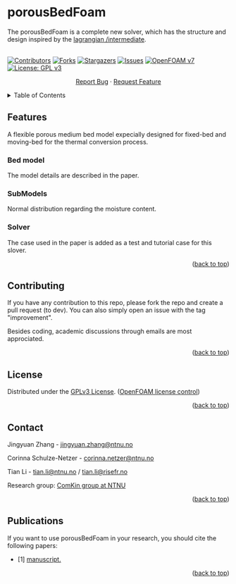 <div id="top"></div>
<!--
*** README template used
*** https://github.com/othneildrew/Best-README-Template
-->

<!-- PROJECT SHIELDS -->
<!--
*** Markdown "reference style" is used links for readability.
*** Reference links are enclosed in brackets [ ] instead of parentheses ( ).
*** See the bottom of this document for the declaration of the reference variables
*** for contributors-url, forks-url, etc.
*** https://www.markdownguide.org/basic-syntax/#reference-style-links
-->


<!-- PROJECT -->
# porousBedFoam



<!-- PROJECT LOGO -->
The porousBedFoam is a complete new solver, which has the structure and design inspired by the [lagrangian
/intermediate](https://github.com/OpenFOAM/OpenFOAM-7/tree/master/src/lagrangian/intermediate). 
<br />
<br />

[![Contributors][contributors-shield]][contributors-url]
[![Forks][forks-shield]][forks-url]
[![Stargazers][stars-shield]][stars-url]
[![Issues][issues-shield]][issues-url]
[![OpenFOAM v7](https://img.shields.io/badge/OpenFOAM-v7-brightgreen.svg)](https://openfoam.org/)
[![License: GPL v3][license-shield]][license-url]

<div align="center">
  <p align="center">
    <a href="https://github.com/ComKinBio/porousBedFoam/issues">Report Bug</a>
    ·
    <a href="https://github.com/ComKinBio/porousBedFoam/issues">Request Feature</a>
  </p>
</div>



<!-- TABLE OF CONTENTS -->
<details>
  <summary>Table of Contents</summary>
  <ol>
    <li><a href="#about-the-project">Features</a></li>
    <li><a href="#license">License</a></li>
    <li><a href="#Contributing">Contributing</a></li>
    <li><a href="#Contact">Contact</a></li>
    <li><a href="#Publications">Publications</a></li>
  </ol>
</details>



<!-- Features -->
## Features

A flexible porous medium bed model expecially designed for fixed-bed and moving-bed for the thermal conversion process.

### Bed model

The model details are described in the paper. 


### SubModels

Normal distribution regarding the moisture content.

### Solver

The case used in the paper is added as a test and tutorial case for this slover.

<p align="right">(<a href="#top">back to top</a>)</p>



<!-- Contributing -->

## Contributing

If you have any contribution to this repo, please fork the repo and create a pull request (to dev). You can also simply open an issue with the tag "improvement".

Besides coding, academic discussions through emails are most approciated.



<p align="right">(<a href="#top">back to top</a>)</p>



<!-- LICENSE -->
## License

Distributed under the [GPLv3 License](https://www.gnu.org/licenses/gpl-3.0.en.html). ([OpenFOAM license control](https://openfoam.org/licence/))

<p align="right">(<a href="#top">back to top</a>)</p>



<!-- CONTACT -->
## Contact

Jingyuan Zhang - jingyuan.zhang@ntnu.no

Corinna Schulze-Netzer - corinna.netzer@ntnu.no

Tian Li - tian.li@ntnu.no / tian.li@risefr.no


Research group: [ComKin group at NTNU](https://www.ntnu.edu/comkin/)


<p align="right">(<a href="#top">back to top</a>)</p>

<!-- Publications -->
## Publications

If you want to use porousBedFoam in your research, you should cite the following papers:

* <a id="1">[1]</a> [manuscript.](https://)
 
<p align="right">(<a href="#top">back to top</a>)</p>



<!-- MARKDOWN LINKS & IMAGES -->
<!-- https://www.markdownguide.org/basic-syntax/#reference-style-links -->
[contributors-shield]: https://img.shields.io/github/contributors/ComKinBio/porousBedFoam.svg?style=flat
[contributors-url]: https://github.com/ComKinBio/porousBedFoam/graphs/contributors
[forks-shield]: https://img.shields.io/github/forks/ComKinBio/porousBedFoam.svg?style=flat
[forks-url]: https://github.com/ComKinBio/porousBedFoam/network/members
[stars-shield]: https://img.shields.io/github/stars/ComKinBio/porousBedFoam.svg?style=flat
[stars-url]: https://github.com/ComKinBio/porousBedFoam/stargazers
[issues-shield]: https://img.shields.io/github/issues/ComKinBio/porousBedFoam.svg?style=flat
[issues-url]: https://github.com/ComKinBio/porousBedFoam/issues
[license-shield]: https://img.shields.io/badge/License-GPLv3-blue.svg
[license-url]: https://www.gnu.org/licenses/gpl-3.0

